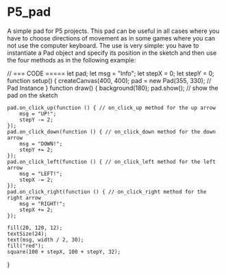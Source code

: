 # P5_pad
A simple pad for P5 projects. This pad can be useful in all cases where you have to choose directions of movement as in some games where you can not use the computer keyboard.
The use is very simple: you have to instantiate a Pad object and specify its position in the sketch and then use the four methods as in the following example:

// === CODE =====
let pad;
let msg = "Info";
let stepX = 0;
let stepY = 0;
function setup() {
    createCanvas(400, 400);
    pad = new Pad(355, 330); // Pad Instance
}
function draw() {
    background(180);
    pad.show(); // show the pad on the sketch

    pad.on_click_up(function () { // on_click_up method for the up arrow
        msg = "UP!";
        stepY -= 2;
    });
    pad.on_click_down(function () { // on_click_down method for the down arrow
        msg = "DOWN!";
        stepY += 2;
    });
    pad.on_click_left(function () { // on_click_left method for the left arrow
        msg = "LEFT!";
        stepX -= 2;
    });
    pad.on_click_right(function () { // on_click_right method for the right arrow
        msg = "RIGHT!";
        stepX += 2;
    });

    fill(20, 120, 12);
    textSize(24);
    text(msg, width / 2, 30);
    fill("red");
    square(100 + stepX, 100 + stepY, 32);
}
